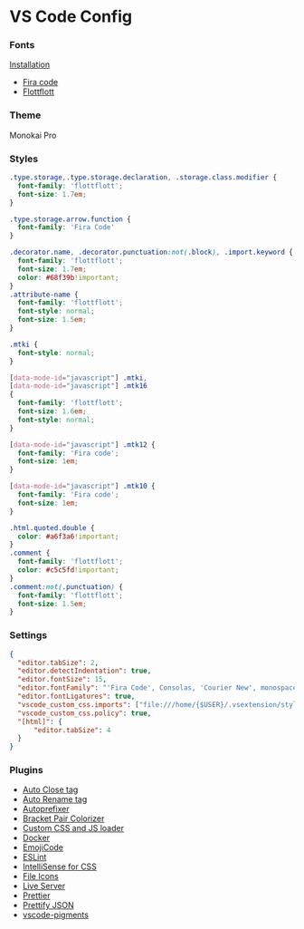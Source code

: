 # VS Code Config
### Fonts
[Installation](https://medium.com/@zamamohammed/multiple-fonts-alternative-to-operator-mono-in-vscode-7745b52120a0)
* [Fira code](https://github.com/tonsky/FiraCode)
* [Flottflott](https://www.dafont.com/flottflott.font)
### Theme
Monokai Pro
### Styles
```css
.type.storage,.type.storage.declaration, .storage.class.modifier {
  font-family: 'flottflott';
  font-size: 1.7em;
}

.type.storage.arrow.function {
  font-family: 'Fira Code'
}

.decorator.name, .decorator.punctuation:not(.block), .import.keyword {
  font-family: 'flottflott';
  font-size: 1.7em;
  color: #68f39b!important;
}
.attribute-name {
  font-family: 'flottflott';
  font-style: normal;
  font-size: 1.5em;
}

.mtki {
  font-style: normal;
}

[data-mode-id="javascript"] .mtki,
[data-mode-id="javascript"] .mtk16
{
  font-family: 'flottflott';
  font-size: 1.6em;
  font-style: normal;
}

[data-mode-id="javascript"] .mtk12 {
  font-family: 'Fira code';
  font-size: 1em;
}

[data-mode-id="javascript"] .mtk10 {
  font-family: 'Fira code';
  font-size: 1em;
}

.html.quoted.double {
  color: #a6f3a6!important;
}
.comment {
  font-family: 'flottflott';
  color: #c5c5fd!important;
}
.comment:not(.punctuation) {
  font-family: 'flottflott';
  font-size: 1.5em;
}
```
### Settings
```json
{
  "editor.tabSize": 2,
  "editor.detectIndentation": true,
  "editor.fontSize": 15,
  "editor.fontFamily": "'Fira Code', Consolas, 'Courier New', monospace",
  "editor.fontLigatures": true,
  "vscode_custom_css.imports": ["file:///home/{$USER}/.vsextension/style.css"],
  "vscode_custom_css.policy": true,
  "[html]": {
      "editor.tabSize": 4
  }
}
```
### Plugins
* [Auto Close tag](https://marketplace.visualstudio.com/items?itemName=formulahendry.auto-close-tag)
* [Auto Rename tag](https://marketplace.visualstudio.com/items?itemName=formulahendry.auto-rename-tag)
* [Autoprefixer](https://marketplace.visualstudio.com/items?itemName=mrmlnc.vscode-autoprefixer)
* [Bracket Pair Colorizer](https://marketplace.visualstudio.com/items?itemName=CoenraadS.bracket-pair-colorizer)
* [Custom CSS and JS loader](https://marketplace.visualstudio.com/items?itemName=be5invis.vscode-custom-css)
* [Docker](https://marketplace.visualstudio.com/items?itemName=PeterJausovec.vscode-docker)
* [EmojiCode](https://marketplace.visualstudio.com/items?itemName=idleberg.emoji-code)
* [ESLint](https://marketplace.visualstudio.com/items?itemName=dbaeumer.vscode-eslint)
* [IntelliSense for CSS](https://marketplace.visualstudio.com/items?itemName=Zignd.html-css-class-completion)
* [File Icons](https://marketplace.visualstudio.com/items?itemName=file-icons.file-icons)
* [Live Server](https://marketplace.visualstudio.com/items?itemName=ritwickdey.LiveServer)
* [Prettier](https://marketplace.visualstudio.com/items?itemName=esbenp.prettier-vscode)
* [Prettify JSON](https://marketplace.visualstudio.com/items?itemName=mohsen1.prettify-json)
* [vscode-pigments](https://marketplace.visualstudio.com/items?itemName=jaspernorth.vscode-pigments)
